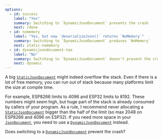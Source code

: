```yaml
---
options:
  - id: success
    label: "Yes" 
    summary: Switching to `DynamicJsonDocument` prevents the crash
    next: /done
  - id: nomemory
    label: "Yes, but now `deserializeJson()` returns `NoMemory`" 
    summary: Switching to `DynamicJsonDocument` produces `NoMemory`
    next: static-nomemory
  - id: dynamicjsondocument-too
    label: "No"
    summary: Switching to `DynamicJsonDocument` doesn't prevent the crash
    next: dynamic
---
```


A big [`StaticJsonDocument`](/v6/api/staticjsondocument/) might indeed overflow the stack.
Even if there is a lot of free memory, you can run out of stack because many platforms limit the size at compile time.

For example, ESP8266 limits to 4096 and ESP32 limits to 8192.
These numbers might seem high, but huge part of the stack is already consumed by callers of your program. As a rule, I recommend never allocating a [`StaticJsonDocument`](/v6/api/staticjsondocument/) bigger than the half of the limit (so max 2048 on ESP8266 and 4096 on ESP32). If you need more space in your [`JsonDocument`](/v6/api/jsondocument/), you need to use a [`DynamicJsonDocument`](/v6/api/dynamicjsondocument/) instead.

Does switching to a [`DynamicJsonDocument`](/v6/api/dynamicjsondocument/) prevent the crash?
